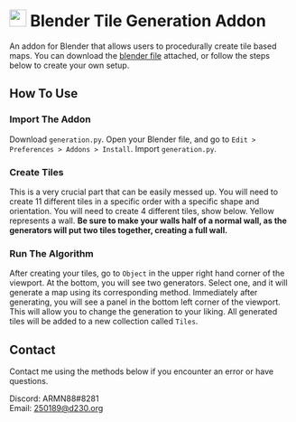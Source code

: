 # <img src="https://upload.wikimedia.org/wikipedia/commons/thumb/0/0c/Blender_logo_no_text.svg/939px-Blender_logo_no_text.svg.png" height="30vh"> Blender Tile Generation Addon
An addon for Blender that allows users to procedurally create tile based maps. You can download the [blender file](https://github.com/ARMN88/2D-Tile-Generation-Plugin/archive/refs/heads/main.zip) attached, or follow the steps below to create your own setup.

## How To Use
### Import The Addon
Download `generation.py`. Open your Blender file, and go to `Edit > Preferences > Addons > Install`. Import `generation.py`.

### Create Tiles
This is a very crucial part that can be easily messed up. You will need to create 11 different tiles in a specific order with a specific shape and orientation. You will need to create 4 different tiles, show below. Yellow represents a wall. **Be sure to make your walls half of a normal wall, as the generators will put two tiles together, creating a full wall.**

### Run The Algorithm
After creating your tiles, go to `Object` in the upper right hand corner of the viewport. At the bottom, you will see two generators. Select one, and it will generate a map using its corresponding method. Immediately after generating, you will see a panel in the bottom left corner of the viewport. This will allow you to change the generation to your liking. All generated tiles will be added to a new collection called `Tiles`.

## Contact
Contact me using the methods below if you encounter an error or have questions.

Discord: ARMN88#8281 \
Email: 250189@d230.org
